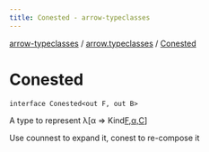 ```yaml
---
title: Conested - arrow-typeclasses
---
```


[arrow-typeclasses](../index.html) / [arrow.typeclasses](index.html) / [Conested](./-conested.html)

# Conested

`interface Conested<out F, out B>`

A type to represent λ[α =&gt; Kind[F,α,C](#)]

Use counnest to expand it, conest to re-compose it

